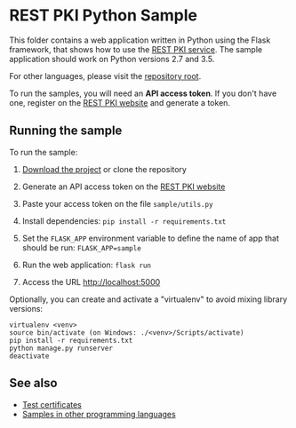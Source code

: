 REST PKI Python Sample
======================

This folder contains a web application written in Python using the Flask framework, that shows how to use the
[REST PKI service](https://pki.rest/). The sample application should work on Python versions 2.7 and 3.5.

For other languages, please visit the [repository root](https://github.com/LacunaSoftware/RestPkiSamples).

To run the samples, you will need an **API access token**. If you don't have one, register on the
[REST PKI website](https://pki.rest/) and generate a token.

Running the sample
------------------

To run the sample:

1. [Download the project](https://github.com/LacunaSoftware/RestPkiSamples/archive/master.zip)
   or clone the repository

1. Generate an API access token on the [REST PKI website](https://pki.rest/)

1. Paste your access token on the file `sample/utils.py`
   
1. Install dependencies: `pip install -r requirements.txt`

1. Set the `FLASK_APP` environment variable to define the name of app that
 should be run: `FLASK_APP=sample`

5. Run the web application: `flask run`

6. Access the URL [http://localhost:5000](http://localhost:5000)

Optionally, you can create and activate a "virtualenv" to avoid mixing library versions:

    virtualenv <venv>
    source bin/activate (on Windows: ./<venv>/Scripts/activate)
    pip install -r requirements.txt
    python manage.py runserver
    deactivate

See also
--------

* [Test certificates](../TestCertificates.md)
* [Samples in other programming languages](https://github.com/LacunaSoftware/RestPkiSamples)
